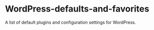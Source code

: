 # WordPress-defaults-and-favorites
A list of default plugins and configuration settings for WordPress.
